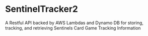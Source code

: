 # SentinelTracker2

A Restful API backed by AWS Lambdas and Dynamo DB for storing, tracking, and retrieving Sentinels Card Game Tracking Information